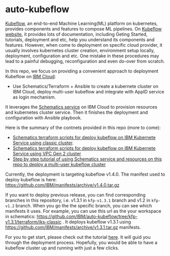 # auto-kubeflow
[Kubeflow](https://www.kubeflow.org/), an end-to-end Machine Learning(ML)
platform on kubernetes, provides components and features to compose ML
pipelines. On [Kubeflow website](https://www.kubeflow.org/docs/), it provides
lots of documentation, including Geting Started, tutorials, deployment and etc,
help you understand its components and features. However, when come to
deployment on specific cloud provider, it usually involves kubernetes cluster
creation, environment setup locally, deployment, configuration and etc. One
mistake in these procedures may lead to a painful debugging, reconfiguration
and even do-over from scratch.

In this repo, we focus on providing a convenient approach to deployment
Kubeflow on [IBM Cloud](https://cloud.ibm.com/):
- Use Schematics/Terraform + Ansible to create a kubernete cluster on IBM Cloud,
  deploy multi-user kubeflow and integrate with AppID service as login
  mechanism.

It leverages the [Schematics service](https://cloud.ibm.com/schematics/overview)
on IBM Cloud to provision resources and kubernetes cluster service. Then it
finishes the deployment and configuration with Ansible playbook.

Here is the summary of the contnets provided in this repo (more to come):
- [Schematics terraform scripts for deploy kubeflow on IBM Kubernete Service
  using classic cluster](terraform/iks-classic/).
- [Schematics terraform scripts for deploy kubeflow on IBM Kubernete Service
  using VPC Gen 2 cluster](terraform/iks-vpc-gen2/)
- [Step by step tutorial of using Schematics service and resources on this repo
  to deploy a multi-user kubeflow cluster](tutorials/deploy_ibm_cloud.md)

Currently, the deployment is targeting kubeflow v1.4.0. The manifest used to
deploy kubeflow is here:
https://github.com/IBM/manifests/archive/v1.4.0.tar.gz

If you want to deploy previous release, you can find corresponding branches in
this repository, i.e. v1.3.1 in `kfp-v1.3.1` branch and v1.2 in `kfp-v1.2` branch.
When you go the the specific branch, you can see which manifests it uses. For example,
you can use this url as the your workspace in schematics:
https://github.com/IBM/auto-kubeflow/tree/kfp-v1.3.1/terraform/iks-classic .
It deploys kubeflow v1.3.1 using https://github.com/IBM/manifests/archive/v1.3.1.tar.gz
manifests.

For you to get start, please check out the tutorial
[here](tutorials/deploy_ibm_cloud.md). It will guid you through the deployment
process. Hopefully, you would be able to have a kubeflow cluster up and running
with just a few clicks.
